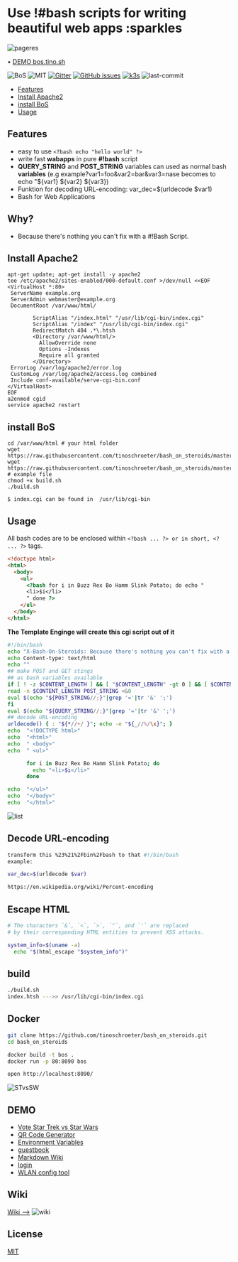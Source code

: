 # Use !#bash scripts for writing beautiful web apps :sparkles

![pageres](https://raw.githubusercontent.com/tinoschroeter/bash_on_steroids/master/static/like_a_boss.png)

• [DEMO bos.tino.sh](https://bos.tino.sh)

![BoS](https://img.shields.io/badge/%23!Bash%20-%20on%20steroids-blue.svg)
![MIT](https://img.shields.io/badge/license-MIT-blue.svg)
[![Gitter](https://img.shields.io/gitter/room/nwjs/nw.js.svg)](https://gitter.im/bashops/bash_on_steroids)
[![GitHub issues](https://img.shields.io/github/issues/tinoschroeter/bash_on_steroids.svg?style=popout)](https://github.com/tinoschroeter/bash_on_steroids/projects/1)
[![k3s](https://img.shields.io/badge/run%20on%20-Raspberry%20Pi-red)](https://github.com/tinoschroeter/k8s.homelab)
![last-commit](https://img.shields.io/github/last-commit/tinoschroeter/bash_on_steroids.svg?style=flat)

- [Features](#features)
- [Install Apache2](#install-apache2)
- [install BoS](#install-bos)
- [Usage](#usage)

## Features

- easy to use `<?bash echo "hello world" ?>`
- write fast **wabapps** in pure **#!bash** script
- **QUERY_STRING** and **POST_STRING** variables can used as normal bash **variables**
  (e.g example?var1=foo&var2=bar&var3=nase becomes to echo "${var1} ${var2} ${var3})
- Funktion for decoding URL-encoding: var_dec=$(urldecode $var1)
- Bash for Web Applications

## Why?

- Because there's nothing you can't fix with a #!Bash Script.

## Install Apache2

```shell
apt-get update; apt-get install -y apache2
tee /etc/apache2/sites-enabled/000-default.conf >/dev/null <<EOF
<VirtualHost *:80>
 ServerName example.org
 ServerAdmin webmaster@example.org
 DocumentRoot /var/www/html/

        ScriptAlias "/index.html" "/usr/lib/cgi-bin/index.cgi"
        ScriptAlias "/index" "/usr/lib/cgi-bin/index.cgi"
        RedirectMatch 404 .*\.htsh
        <Directory /var/www/html/>
          AllowOverride none
          Options -Indexes
          Require all granted
        </Directory>
 ErrorLog /var/log/apache2/error.log
 CustomLog /var/log/apache2/access.log combined
 Include conf-available/serve-cgi-bin.conf
</VirtualHost>
EOF
a2enmod cgid
service apache2 restart
```

## install BoS

```shell
cd /var/www/html # your html folder
wget https://raw.githubusercontent.com/tinoschroeter/bash_on_steroids/master/build.sh
wget https://raw.githubusercontent.com/tinoschroeter/bash_on_steroids/master/index.htsh # example file
chmod +x build.sh
./build.sh

$ index.cgi can be found in  /usr/lib/cgi-bin
```

## Usage

All bash codes are to be enclosed within `<?bash ... ?> or in short, <? ... ?>` tags.

```html
<!doctype html>
<html>
  <body>
    <ul>
      <?bash for i in Buzz Rex Bo Hamm Slink Potato; do echo "
      <li>$i</li>
      " done ?>
    </ul>
  </body>
</html>
```

**The Template Enginge will create this cgi script out of it**

```bash
#!/bin/bash
echo "X-Bash-On-Steroids: Because there's nothing you can't fix with a #!Bash Script."
echo Content-type: text/html
echo ""
## make POST and GET stings
## as bash variables available
if [ ! -z $CONTENT_LENGTH ] && [ "$CONTENT_LENGTH" -gt 0 ] && [ $CONTENT_TYPE != "multipart/form-data" ]; then
read -n $CONTENT_LENGTH POST_STRING <&0
eval $(echo "${POST_STRING//;}"|grep '='|tr '&' ';')
fi
eval $(echo "${QUERY_STRING//;}"|grep '='|tr '&' ';')
## decode URL-encoding
urldecode() { : "${*//+/ }"; echo -e "${_//%/\x}"; }
echo  "<!DOCTYPE html>"
echo  "<html>"
echo  " <body>"
echo  " <ul>"

      for i in Buzz Rex Bo Hamm Slink Potato; do
        echo "<li>$i</li>"
      done

echo  "</ul>"
echo  "</body>"
echo  "</html>"
```

![list](https://github.com/tinoschroeter/bash_on_steroids/blob/master/static/lists.png)

## Decode URL-encoding

```bash
transform this %23%21%2Fbin%2Fbash to that #!/bin/bash
example:

var_dec=$(urldecode $var)

https://en.wikipedia.org/wiki/Percent-encoding
```

## Escape HTML

```bash
# The characters `&`, `<`, `>`, `"`, and `'` are replaced
# by their corresponding HTML entities to prevent XSS attacks.

system_info=$(uname -a)
  echo "$(html_escape "$system_info")"
```

## build

```bash
./build.sh
index.htsh --->> /usr/lib/cgi-bin/index.cgi
```

## Docker

```bash
git clone https://github.com/tinoschroeter/bash_on_steroids.git
cd bash_on_steroids

docker build -t bos .
docker run -p 80:8090 bos

open http://localhost:8090/
```

![STvsSW](https://github.com/tinoschroeter/bash_on_steroids/blob/master/static/stvssw.jpg)

## DEMO

- [Vote Star Trek vs Star Wars](https://github.com/tinoschroeter/bash_on_steroids/tree/master/DEMO/vote)
- [QR Code Generator](https://github.com/tinoschroeter/bash_on_steroids/tree/master/DEMO/qrcode)
- [Environment Variables](https://github.com/tinoschroeter/bash_on_steroids/tree/master/DEMO/env)
- [guestbook](https://github.com/tinoschroeter/bash_on_steroids/tree/master/DEMO/guestbook)
- [Markdown Wiki](https://github.com/tinoschroeter/bash_on_steroids/tree/master/DEMO/wiki)
- [login](https://github.com/tinoschroeter/bash_on_steroids/tree/master/DEMO/login)
- [WLAN config tool](https://github.com/tinoschroeter/bash_on_steroids/tree/master/DEMO/wlan)

## Wiki

[Wiki -->](https://github.com/tinoschroeter/bash_on_steroids/wiki)
![wiki](https://raw.githubusercontent.com/tinoschroeter/bash_on_steroids/master/static/wiki.png "wiki")

## License

[MIT](http://choosealicense.com/licenses/mit/)
